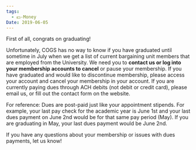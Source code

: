 ```yaml
---
tags:
  - 💵-Money
Date: 2019-06-05
---
```

First of all, congrats on graduating!

Unfortunately, COGS has no way to know if you have graduated until sometime in July when we get a list of current bargaining unit members that are employed from the University. We need you to **contact us or log into your membership accounts to cancel** or pause your membership. If you have graduated and would like to discontinue membership, please access your account and cancel your membership in your account. If you are currently paying dues through ACH debits (not debit or credit card), please email us, or fill out the contact form on the website.

For reference: Dues are post-paid just like your appointment stipends. For example, your last pay check for the academic year is June 1st and your last dues payment on June 2nd would be for that same pay period (May). If you are graduating in May, your last dues payment would be June 2nd.

If you have any questions about your membership or issues with dues payments, let us know!